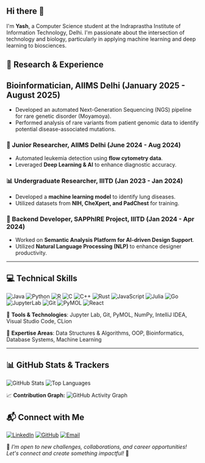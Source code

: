 ## Hi there 👋


I'm **Yash**, a Computer Science student at the Indraprastha Institute of Information Technology, Delhi. I'm passionate about the intersection of technology and biology, particularly in applying machine learning and deep learning to biosciences.

## 🔬 Research & Experience

## Bioinformatician, AIIMS Delhi (January 2025 - August 2025)
- Developed an automated Next-Generation Sequencing (NGS) pipeline for rare genetic disorder (Moyamoya). 
- Performed analysis of rare variants from patient genomic data to identify potential disease-associated mutations.

### 🏥 Junior Researcher, AIIMS Delhi (June 2024 - Aug 2024)
- Automated leukemia detection using **flow cytometry data**.
- Leveraged **Deep Learning & AI** to enhance diagnostic accuracy.

### 📊 Undergraduate Researcher, IIITD (Jan 2023 - Jan 2024)
- Developed a **machine learning model** to identify lung diseases.
- Utilized datasets from **NIH, CheXpert, and PadChest** for training.

### 🎨 Backend Developer, SAPPhIRE Project, IIITD (Jan 2024 - Apr 2024)
- Worked on **Semantic Analysis Platform for AI-driven Design Support**.
- Utilized **Natural Language Processing (NLP)** to enhance designer productivity.

---

## 💻 Technical Skills

![Java](https://img.shields.io/badge/Java-ED8B00?style=for-the-badge&logo=java&logoColor=white)
![Python](https://img.shields.io/badge/Python-3776AB?style=for-the-badge&logo=python&logoColor=white)
![R](https://img.shields.io/badge/R-276DC3?style=for-the-badge&logo=r&logoColor=white)
![C](https://img.shields.io/badge/C-00599C?style=for-the-badge&logo=c&logoColor=white)
![C++](https://img.shields.io/badge/C++-00599C?style=for-the-badge&logo=c%2B%2B&logoColor=white)
![Rust](https://img.shields.io/badge/Rust-000000?style=for-the-badge&logo=rust&logoColor=white)
![JavaScript](https://img.shields.io/badge/JavaScript-F7DF1E?style=for-the-badge&logo=javascript&logoColor=black)
![Julia](https://img.shields.io/badge/Julia-9558B2?style=for-the-badge&logo=julia&logoColor=white)
![Go](https://img.shields.io/badge/Go-00ADD8?style=for-the-badge&logo=go&logoColor=white)
![JupyterLab](https://img.shields.io/badge/JupyterLab-F37626?style=for-the-badge&logo=Jupyter&logoColor=white)
![Git](https://img.shields.io/badge/Git-F05032?style=for-the-badge&logo=Git&logoColor=white)
![PyMOL](https://img.shields.io/badge/PyMOL-73777B?style=for-the-badge&logo=PyMOL&logoColor=white)
![React](https://img.shields.io/badge/React-61DAFB?style=for-the-badge&logo=react&logoColor=white)




🔹 **Tools & Technologies**: Jupyter Lab, Git, PyMOL, NumPy, IntelliJ IDEA, Visual Studio Code, CLion

🔹 **Expertise Areas**: Data Structures & Algorithms, OOP, Bioinformatics, Database Systems, Machine Learning

---

## 📊 GitHub Stats & Trackers

![GitHub Stats](https://github-readme-stats.vercel.app/api?username=yashhhhhhhhh504&show_icons=true&theme=radical)
![Top Languages](https://github-readme-stats.vercel.app/api/top-langs/?username=yashhhhhhhhh504&layout=compact&theme=radical)

📈 **Contribution Graph:**
![GitHub Activity Graph](https://github-readme-activity-graph.vercel.app/graph?username=yashhhhhhhhh504&theme=react-dark)



## 📬 Connect with Me

[![LinkedIn](https://img.shields.io/badge/LinkedIn-0077B5?style=for-the-badge&logo=linkedin&logoColor=white)](https://www.linkedin.com/in/yashdhiman28/)
[![GitHub](https://img.shields.io/badge/GitHub-181717?style=for-the-badge&logo=github&logoColor=white)](https://github.com/yashhhhhhhhh504)
[![Email](https://img.shields.io/badge/Email-D14836?style=for-the-badge&logo=gmail&logoColor=white)](mailto:yash21504@iiitd.ac.in)

📢 *I'm open to new challenges, collaborations, and career opportunities! Let's connect and create something impactful!* 🚀

